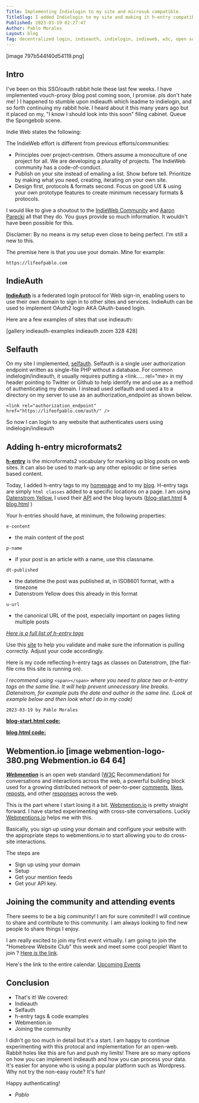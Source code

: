 ```yaml
---
Title: Implementing Indielogin to my site and microsub compatible.
TitleSlug: I added Indielogin to my site and making it h-entry compatible.
Published: 2023-03-19 02:27:47
Author: Pablo Morales
Layout: blog
Tag: decentralized login, indieauth, indielogin, indieweb, w3c, open source
---
```


[image 797b544f40d54119.png]

## Intro
I've been on this SSO/oauth rabbit hole these last few weeks. I have implemented vouch-proxy (blog post coming soon, I promise. pls don't hate me! ) I happened to stumble upon indieauth which leadme to indielogin, and so forth continuing my rabbit hole. I heard about it this many years ago but it placed on my, "I know I should look into this soon" filing cabinet. Queue the Spongebob scene. 

Indie Web states the following:

The IndieWeb effort is different from previous efforts/communities:

* Principles over project-centrism. Others assume a monoculture of one project for all. We are developing a plurality of projects. The IndieWeb community has a code-of-conduct.
* Publish on your site instead of emailing a list. Show before tell. Prioritize by making what you need, creating, iterating on your own site.
* Design first, protocols & formats second. Focus on good UX & using your own prototype features to create minimum necessary formats & protocols.


I would like to give a shoutout to the [IndieWeb Community](https://indieweb.org/Getting_Started) and [Aaron Parecki](https://aaronparecki.com/) all that they do. You guys provide so much information. It wouldn't have been possible for this.

Disclamer: By no means is my setup even close to being perfect. I'm still a new to this. 

The premise here is that you use your domain. Mine for example:


`https://lifeofpablo.com`

## IndieAuth
**[IndieAuth](https://indieauth.net/)** is a federated login protocol for Web sign-in, enabling users to use their own domain to sign in to other sites and services. IndieAuth can be used to implement OAuth2 login AKA OAuth-based login. 

Here are a few examples of sites that use indieauth:

[gallery indieauth-examples indieauth zoom 328 428]

## Selfauth

On my site I implemented, [selfauth](https://indieweb.org/selfauth). Selfauth is a single user authorization endpoint written as single-file PHP without a database. For common indielogin/indieauth, it usually requires putting a <link..... rel="me> in my header pointing to Twitter <i class="fa-brands fa-twitter"></i> or Github <i class="fa-brands fa-github"></i> to help identify me and use as a method of authenticating my domain. I instead used selfauth and used a <link> to a directory on my server to use as an authorization_endpoint as shown below.

`<link rel="authorization_endpoint" href="https://lifeofpablo.com/auth/" />`

So now I can login to any website that authenticates users using indielogin/indieauth 

## Adding h-entry microformats2

**[h-entry](http://microformats.org/wiki/h-entry)** is the microformats2 vocabulary for marking up blog posts on web sites. It can also be used to mark-up any other episodic or time series based content.

Today, I  added h-entry tags to my [homepage](https://lifeofpablo.com) and to my [blog](https://lifeofpablo.com/blog).  H-entry tags are simply `html classes` added to a specific locations on a page. I am using [Datenstrom Yellow.](https://datenstrom.se/yellow/) I used their [API](https://datenstrom.se/yellow/help/api-for-developers) and the blog layouts ([blog-start.html](https://github.com/annaesvensson/yellow-blog/blob/main/blog-start.html) & [blog.html](https://github.com/annaesvensson/yellow-blog/blob/main/blog.html) )

Your h-entries should have, at minimum, the following properties:

`e-content` 

* the main content of the post

`p-name` 

* if your post is an article with a name, use this classname.

`dt-published `

* the datetime the post was published at, in ISO8601 format, with a timezone
* Datenstrom Yellow does this already in this format

`u-url `

* the canonical URL of the post, especially important on pages listing multiple posts

*[Here is a full list of h-entry tags ](https://microformats.org/wiki/h-entry)*

Use this [site](https://indiewebify.me/validate-h-card/) to help you validate and make sure the information is pulling correctly. Adjust your code accordingly.

Here is my code reflecting h-entry tags as classes on Datenstrom, (the flat-file cms this site is running on).

*I recommend using* `<span></span>`  *where you need to place two or h-entry tags on the same line. It will help prevent unnecessary line breaks. Datenstrom, for example puts the date and author in the same line. (Look at example below and then look what I do in my code)*

`2023-03-19 by Pablo Morales`

[**blog-start.html code:**](https://gist.github.com/pmoralesgarcia/7be6da3f4a0914388d1c1d53d9c9644c)



[**blog.html code:**](https://gist.github.com/pmoralesgarcia/3e7e60c8767d186801dadc0dba6fd29a)



## Webmention.io [image webmention-logo-380.png Webmention.io 64 64]

<p><span class="p-summary"><b><dfn><a class="external text" href="https://www.w3.org/TR/webmention/">Webmention</a></dfn></b> is an open web standard (<a href="/W3C" title="W3C">W3C</a> Recommendation) for conversations and interactions across the web, a powerful building block used for a growing distributed network of peer-to-peer <a href="/comment" title="comment">comments</a>, <a href="/like" title="like">likes</a>, <a href="/repost" title="repost">reposts</a>, and other <a href="/responses" title="responses">responses</a> across the web.</span>
</p>

This is the part where I start losing it a bit. [Webmention.io](https://webmentions.io) is pretty straight forward. I have started experimenting with cross-site conversations. Luckly [Webmentions.io](https://webmentions.io) helps me with this. 

Basically, you sign up using your domain and configure your website with the appropriate steps to webmentions.io to start allowing you to do cross-site interactions. 

The steps are 

* Sign up using your domain
* Setup
* Get your mention feeds
* Get your API key.


## Joining the community and attending events

There seems to be a big community! I am for sure commited! I will continue to share and contribute to this community. I am always looking to find new people to share things I enjoy.

 I am really excited to join my first event virtually. I am going to join the "Homebrew Website Club" this week and meet some cool people! Want to join ? [Here is the link](https://events.indieweb.org/2023/03/homebrew-website-club-pacific-fh3p1KDFqJVa). 

Here's the link to the entire calendar. [Upcoming Events](https://events.indieweb.org/)

## Conclusion
* That's it!  We covered:
* Indieauth
* Selfauth
* h-entry tags & code examples
* Webmention.io
* Joining the community

I didn't go too much in detail but it's a start. I am happy to continue experimenting with this protocal and implementation for an open-web. Rabbit holes like this are fun and push my limits! There are so many options on how you can implement indieauth and how you can process your data. It's easier for anyone who is using a popular platform such as Wordpress. Why not try the non-easy route? It's fun!


Happy authenticating!

- *Pablo*





